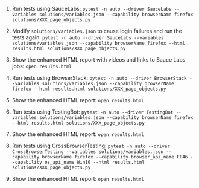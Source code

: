 1. Run tests using SauceLabs: `pytest -n auto --driver SauceLabs --variables solutions/variables.json --capability browserName firefox solutions/XXX_page_objects.py`

2. Modify `solutions/variables.json` to cause login failures and run the tests again: `pytest -n auto --driver SauceLabs --variables solutions/variables.json --capability browserName firefox --html results.html solutions/XXX_page_objects.py`

3. Show the enhanced HTML report with videos and links to Sauce Labs jobs: `open results.html`

4. Run tests using BrowserStack: `pytest -n auto --driver BrowserStack --variables solutions/variables.json --capability browserName firefox --html results.html solutions/XXX_page_objects.py`

5. Show the enhanced HTML report: `open results.html`

6. Run tests using TestingBot: `pytest -n auto --driver TestingBot --variables solutions/variables.json --capability browserName firefox --html results.html solutions/XXX_page_objects.py`

7. Show the enhanced HTML report: `open results.html`

8. Run tests using CrossBrowserTesting: `pytest -n auto --driver CrossBrowserTesting --variables solutions/variables.json --capability browserName firefox --capability browser_api_name FF46 --capability os_api_name Win10 --html results.html solutions/XXX_page_objects.py`

9. Show the enhanced HTML report: `open results.html`
